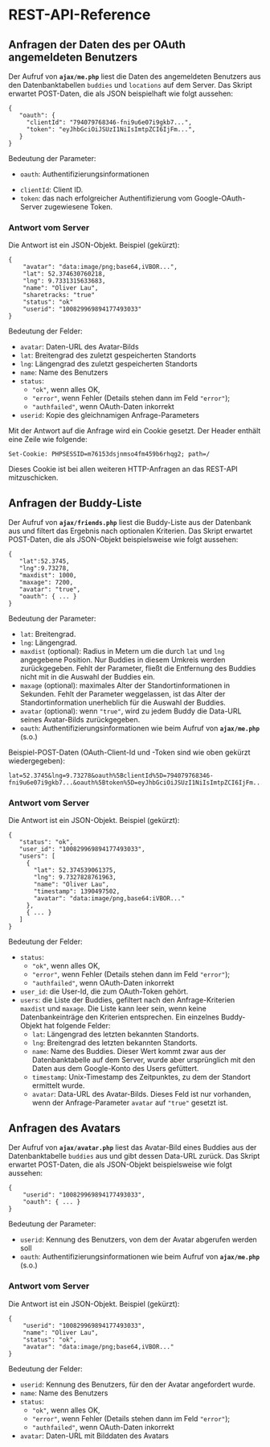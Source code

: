 ﻿
# REST-API-Reference


## Anfragen der Daten des per OAuth angemeldeten Benutzers

Der Aufruf von **`ajax/me.php`** liest die Daten des angemeldeten Benutzers aus den Datenbanktabellen `buddies` und `locations` auf dem Server. Das Skript erwartet POST-Daten, die als JSON beispielhaft wie folgt aussehen:

	{
	   "oauth": {
		 "clientId": "794079768346-fni9u6e07i9gkb7...",
		 "token": "eyJhbGciOiJSUzI1NiIsImtpZCI6IjFm...",
	   }
	}


Bedeutung der Parameter:

 * `oauth`: Authentifizierungsinformationen
  - `clientId`: Client ID.
  - `token`: das nach erfolgreicher Authentifizierung vom Google-OAuth-Server zugewiesene Token.

### Antwort vom Server

Die Antwort ist ein JSON-Objekt. Beispiel (gekürzt):

	{
		"avatar": "data:image/png;base64,iVBOR...",
		"lat": 52.374630760218,
		"lng": 9.7331315633683,
		"name": "Oliver Lau",
		"sharetracks: "true"
		"status": "ok"
		"userid": "100829969894177493033"	
	}

Bedeutung der Felder:

 * `avatar`: Daten-URL des Avatar-Bilds
 * `lat`: Breitengrad des zuletzt gespeicherten Standorts
 * `lng`: Längengrad des zuletzt gespeicherten Standorts
 * `name`: Name des Benutzers
 * `status`:
   - `"ok"`, wenn alles OK,
   - `"error"`, wenn Fehler (Details stehen dann im Feld `"error"`);
   - `"authfailed"`, wenn OAuth-Daten inkorrekt
 * `userid`: Kopie des gleichnamigen Anfrage-Parameters

Mit der Antwort auf die Anfrage wird ein Cookie gesetzt. Der Header enthält eine Zeile wie folgende:

	Set-Cookie: PHPSESSID=m76153dsjnmso4fm459b6rhqg2; path=/

Dieses Cookie ist bei allen weiteren HTTP-Anfragen an das REST-API mitzuschicken.


## Anfragen der Buddy-Liste

Der Aufruf von **`ajax/friends.php`** liest die Buddy-Liste aus der Datenbank aus und filtert das Ergebnis nach optionalen Kriterien. Das Skript
erwartet POST-Daten, die als JSON-Objekt beispielsweise wie folgt aussehen:

	{
	   "lat":52.3745,
	   "lng":9.73278,
	   "maxdist": 1000,
	   "maxage": 7200,
       "avatar": "true",
	   "oauth": { ... }
	}

Bedeutung der Parameter:

 * `lat`: Breitengrad.
 * `lng`: Längengrad.
 * `maxdist` (optional): Radius in Metern um die durch `lat` und `lng` angegebene Position. Nur Buddies in diesem Umkreis werden zurückgegeben. Fehlt der Parameter, fließt die Entfernung des Buddies nicht mit in die Auswahl der Buddies ein.
 * `maxage` (optional): maximales Alter der Standortinformationen in Sekunden. Fehlt der Parameter weggelassen, ist das Alter der Standortinformation unerheblich für die Auswahl der Buddies.
 * `avatar` (optional): wenn `"true"`, wird zu jedem Buddy die Data-URL seines Avatar-Bilds zurückgegeben.
 * `oauth`: Authentifizierungsinformationen wie beim Aufruf von **`ajax/me.php`** (s.o.)

Beispiel-POST-Daten (OAuth-Client-Id und -Token sind wie oben gekürzt wiedergegeben):

	lat=52.3745&lng=9.73278&oauth%5BclientId%5D=794079768346-fni9u6e07i9gkb7...&oauth%5Btoken%5D=eyJhbGciOiJSUzI1NiIsImtpZCI6IjFm...&oauth%5BexpiresAt%5D=1390560116&oauth%5BexpiresIn%5D=3600&maxage=7200&maxdist=1000

### Antwort vom Server

Die Antwort ist ein JSON-Objekt. Beispiel (gekürzt):

	{
	   "status": "ok",
	   "user_id": "100829969894177493033",
	   "users": [
		 {
		   "lat": 52.374539061375,
		   "lng": 9.7327828761963,
		   "name": "Oliver Lau",
		   "timestamp": 1390497502,
           "avatar": "data:image/png,base64:iVBOR..."
		 },
		 { ... }
	   ]
	}


Bedeutung der Felder:

 * `status`:
   - `"ok"`, wenn alles OK,
   - `"error"`, wenn Fehler (Details stehen dann im Feld `"error"`);
   - `"authfailed"`, wenn OAuth-Daten inkorrekt
 * `user_id`: die User-Id, die zum OAuth-Token gehört.
 * `users`: die Liste der Buddies, gefiltert nach den Anfrage-Kriterien `maxdist` und `maxage`. Die Liste kann leer sein, wenn keine Datenbankeinträge den Kriterien entsprechen. Ein einzelnes Buddy-Objekt hat folgende Felder:
   - `lat`: Längengrad des letzten bekannten Standorts.
   - `lng`: Breitengrad des letzten bekannten Standorts.
   - `name`: Name des Buddies. Dieser Wert kommt zwar aus der Datenbanktabelle auf dem Server, wurde aber ursprünglich mit den Daten aus dem Google-Konto des Users gefüttert.
   - `timestamp`: Unix-Timestamp des Zeitpunktes, zu dem der Standort ermittelt wurde.
   - `avatar`: Data-URL des Avatar-Bilds. Dieses Feld ist nur vorhanden, wenn der Anfrage-Parameter `avatar` auf `"true"` gesetzt ist.



## Anfragen des Avatars

Der Aufruf von **`ajax/avatar.php`** liest das Avatar-Bild eines Buddies aus der Datenbanktabelle `buddies` aus und gibt dessen Data-URL zurück. Das Skript
erwartet POST-Daten, die als JSON-Objekt beispielsweise wie folgt aussehen:

	{
		"userid": "100829969894177493033",
		"oauth": { ... }
	}

Bedeutung der Parameter:

 * `userid`: Kennung des Benutzers, von dem der Avatar abgerufen werden soll
 * `oauth`: Authentifizierungsinformationen wie beim Aufruf von **`ajax/me.php`** (s.o.)

### Antwort vom Server

Die Antwort ist ein JSON-Objekt. Beispiel (gekürzt):

	{
		"userid": "100829969894177493033",
		"name": "Oliver Lau",
        "status": "ok",
        "avatar": "data:image/png;base64,iVBOR..."
	}

Bedeutung der Felder:

 * `userid`: Kennung des Benutzers, für den der Avatar angefordert wurde.
 * `name`: Name des Benutzers
 * `status`:
   - `"ok"`, wenn alles OK,
   - `"error"`, wenn Fehler (Details stehen dann im Feld `"error"`);
   - `"authfailed"`, wenn OAuth-Daten inkorrekt
 * `avatar`: Daten-URL mit Bilddaten des Avatars

